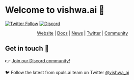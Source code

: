 # Welcome to vishwa.ai 👋  

[![Twitter Follow](https://img.shields.io/twitter/follow/vishwa_ai?style=social)](https://x.com/vishwa_ai) [![Discord](https://img.shields.io/badge/Discord-Join-1147943825592045689?style=social)](https://social.vishwa.ai/join/discord)



<div align="center">
<a href="https://vishwa.ai">Website</a> | <a href="https://vishwa.ai/docs">Docs</a> | <a href="https://vishwa.ai/news">News</a> | <a href="https://x.com/vishwa_ai">Twitter</a> | <a href="https://social.vishwa.ai/join/discord">Community</a>
</div>



## Get in touch 💬

👉 [Join our Discord community!](https://social.vishwa.ai/join/discord)

🐦 Follow the latest from xpuls.ai team on Twitter [@vishwa_ai](https://twitter.com/vishwa_ai)
